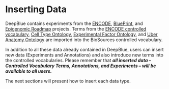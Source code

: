 # Inserting Data

DeepBlue contains experiments from the [ENCODE](https://www.genome.gov/encode/), [BluePrint](http://www.blueprint-epigenome.eu/), and [Epigenomic Roadmap](http://www.roadmapepigenomics.org/) projects. Terms from the [ENCODE controlled vocabulary](ftp://hgdownload.cse.ucsc.edu/apache/cgi-bin/encode/cv.ra), [Cell Type Ontology](http://www.ontobee.org/browser/index.php?o=CL), [Experimental Factor Ontology](http://www.ontobee.org/browser/index.php?o=EFO), and [Uber Anatomy Ontology](http://www.ontobee.org/browser/index.php?o=UBERON) are imported into the BioSources controlled vocabulary.


In addition to all these data already contained in DeepBlue, users can insert new data (Experiments and Annotations) and also introduce new terms into the controlled vocabularies. Please remember that ***all inserted data – Controlled Vocabulary Terms, Annotations, and Experiments – will be available to all users.***

The next sections will present how to insert each data type.
